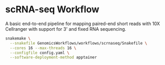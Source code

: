 # scRNA-seq Workflow
A basic end-to-end pipeline for mapping paired-end short reads with 10X Cellranger with support for 3' and fixed RNA
sequencing.

```bash
snakemake \
  --snakefile GenomicsWorkflows/workflows/scrnaseq/Snakefile \
  --cores 16 --max-threads 16 \
  --configfile config.yaml \
  --software-deployment-method apptainer
```
